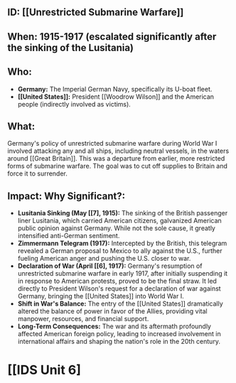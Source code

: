 ## ID: [[Unrestricted Submarine Warfare]]

## When: 1915-1917 (escalated significantly after the sinking of the Lusitania)

## Who: 
* **Germany:**  The Imperial German Navy, specifically its U-boat fleet.
* **[[United States]]:**  President [[Woodrow Wilson]] and the American people (indirectly involved as victims).

## What: 
Germany's policy of unrestricted submarine warfare during World War I involved attacking any and all ships, including neutral vessels, in the waters around [[Great Britain]].  This was a departure from earlier, more restricted forms of submarine warfare.  The goal was to cut off supplies to Britain and force it to surrender.

## Impact: Why Significant?:
* **Lusitania Sinking (May [[7], 1915):** The sinking of the British passenger liner Lusitania, which carried American citizens, galvanized American public opinion against Germany. While not the sole cause, it greatly intensified anti-German sentiment.
* **Zimmermann Telegram (1917):** Intercepted by the British, this telegram revealed a German proposal to Mexico to ally against the U.S., further fueling American anger and pushing the U.S. closer to war.
* **Declaration of War (April [[6], 1917):**  Germany's resumption of unrestricted submarine warfare in early 1917, after initially suspending it in response to American protests, proved to be the final straw.  It led directly to President Wilson's request for a declaration of war against Germany, bringing the [[United States]] into World War I.
* **Shift in War's Balance:**  The entry of the [[United States]] dramatically altered the balance of power in favor of the Allies, providing vital manpower, resources, and financial support.
* **Long-Term Consequences:**  The war and its aftermath profoundly affected American foreign policy, leading to increased involvement in international affairs and shaping the nation's role in the 20th century.

# [[IDS Unit 6]